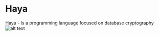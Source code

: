 # Haya
Haya - Is a programming language focused on database cryptography
![alt text](https://i.imgur.com/FeLub6y.png)
